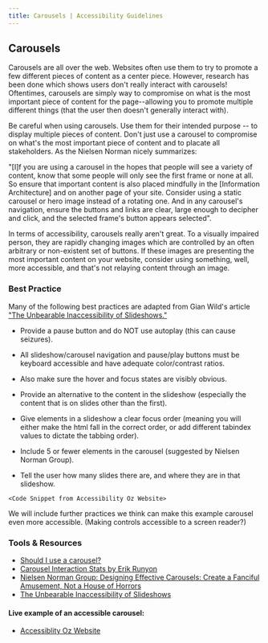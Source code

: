 ```yaml
---
title: Carousels | Accessibility Guidelines
---
```


## Carousels

Carousels are all over the web. Websites often use them to try to promote a few different pieces of content as a center piece. However, research has been done which shows users don't really interact with carousels! Oftentimes, carousels are simply way to compromise on what is the most important piece of content for the page--allowing you to promote multiple different things (that the user then doesn't generally interact with).

Be careful when using carousels. Use them for their intended purpose -- to display multiple pieces of content. Don't just use a carousel to compromise on what's the most important piece of content and to placate all stakeholders. As the Nielsen Norman nicely summarizes:

"[I]f you are using a carousel in the hopes that people will see a variety of content, know that some people will only see the first frame or none at all. So ensure that important content is also placed mindfully in the [Information Architecture] and on another page of your site. Consider using a static carousel or hero image instead of a rotating one. And in any carousel's navigation, ensure the buttons and links are clear, large enough to decipher and click, and the selected frame's button appears selected".

In terms of accessibility, carousels really aren't great. To a visually impaired person, they are rapidly changing images which are controlled by an often arbitrary or non-existent set of buttons. If these images are presenting the most important content on your website, consider using something, well, more accessible, and that's not relaying content through an image.

### Best Practice

Many of the following best practices are adapted from Gian Wild's article ["The Unbearable Inaccessibility of Slideshows."](https://www.sitepoint.com/unbearable-accessible-slideshow/)

* Provide a pause button and do NOT use autoplay (this can cause seizures).

* All slideshow/carousel navigation and pause/play buttons must be keyboard accessible and have adequate color/contrast ratios.

* Also make sure the hover and focus states are visibly obvious.

* Provide an alternative to the content in the slideshow (especially the content that is on slides other than the first).

* Give elements in a slideshow a clear focus order (meaning you will either make the html fall in the correct order, or add different tabindex values to dictate the tabbing order).

* Include 5 or fewer elements in the carousel (suggested by Nielsen Norman Group).

* Tell the user how many slides there are, and where they are in that slideshow.

```<Code Snippet from Accessibility Oz Website> ```

<p class='unsure'>We will include further practices we think can make this example carousel even more accessible. (Making controls accessible to a screen reader?)</p>

### Tools &amp; Resources
* [Should I use a carousel?](http://www.shouldiuseacarousel.com/)
* [Carousel Interaction Stats by Erik Runyon](https://erikrunyon.com/2013/01/carousel-stats/)
* [Nielsen Norman Group: Designing Effective Carousels: Create a Fanciful Amusement, Not a House of Horrors](https://www.nngroup.com/articles/designing-effective-carousels/)
* [The Unbearable Inaccessibility of Slideshows](https://www.sitepoint.com/unbearable-accessible-slideshow/)

#### Live example of an accessible carousel:
* [Accessiblity Oz Website](http://www.accessibilityoz.com/)

